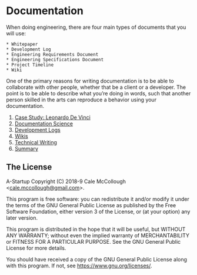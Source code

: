 # Documentation

When doing engineering, there are four main types of documents that you will use:

	* Whitepaper
	* Development Log
	* Engineering Requirements Document
	* Engineering Specifications Document
	* Project Timeline
	* Wiki

One of the primary reasons for writing documentation is to be able to collaborate with other people, whether that be a client or a developer. The point is to be able to describe what you’re doing in words, such that another person skilled in the arts can reproduce a behavior using your documentation.

1.  [Case Study: Leonardo De Vinci](case_study.md)
1.  [Documentation Science](documentation_science.md)
1.  [Development Logs](development_logs.md)
1.  [Wikis](wikis.md)
1.  [Technical Writing](technical_writing.md)
1.  [Summary](summary.md)

## The License

A-Startup Copyright (C) 2018-9 Cale McCollough <<cale.mccollough@gmail.com>>.

This program is free software: you can redistribute it and/or modify it under the terms of the GNU General Public License as published by the Free Software Foundation, either version 3 of the License, or (at your option) any later version.

This program is distributed in the hope that it will be useful, but WITHOUT ANY WARRANTY; without even the implied warranty of MERCHANTABILITY or FITNESS FOR A PARTICULAR PURPOSE. See the GNU General Public License for more details.

You should have received a copy of the GNU General Public License along with this program.  If not, see <https://www.gnu.org/licenses/>.
